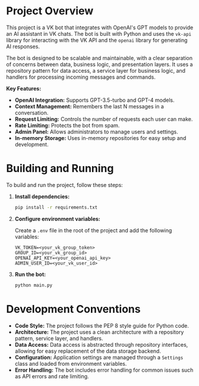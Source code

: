 # Project Overview

This project is a VK bot that integrates with OpenAI's GPT models to provide an AI assistant in VK chats. The bot is built with Python and uses the `vk-api` library for interacting with the VK API and the `openai` library for generating AI responses.

The bot is designed to be scalable and maintainable, with a clear separation of concerns between data, business logic, and presentation layers. It uses a repository pattern for data access, a service layer for business logic, and handlers for processing incoming messages and commands.

**Key Features:**

*   **OpenAI Integration:** Supports GPT-3.5-turbo and GPT-4 models.
*   **Context Management:** Remembers the last N messages in a conversation.
*   **Request Limiting:** Controls the number of requests each user can make.
*   **Rate Limiting:** Protects the bot from spam.
*   **Admin Panel:** Allows administrators to manage users and settings.
*   **In-memory Storage:** Uses in-memory repositories for easy setup and development.

# Building and Running

To build and run the project, follow these steps:

1.  **Install dependencies:**

    ```bash
    pip install -r requirements.txt
    ```

2.  **Configure environment variables:**

    Create a `.env` file in the root of the project and add the following variables:

    ```env
    VK_TOKEN=<your_vk_group_token>
    GROUP_ID=<your_vk_group_id>
    OPENAI_API_KEY=<your_openai_api_key>
    ADMIN_USER_ID=<your_vk_user_id>
    ```

3.  **Run the bot:**

    ```bash
    python main.py
    ```

# Development Conventions

*   **Code Style:** The project follows the PEP 8 style guide for Python code.
*   **Architecture:** The project uses a clean architecture with a repository pattern, service layer, and handlers.
*   **Data Access:** Data access is abstracted through repository interfaces, allowing for easy replacement of the data storage backend.
*   **Configuration:** Application settings are managed through a `Settings` class and loaded from environment variables.
*   **Error Handling:** The bot includes error handling for common issues such as API errors and rate limiting.
